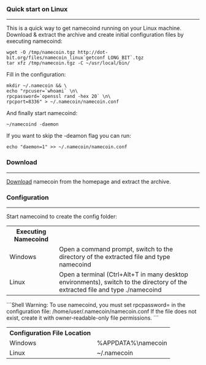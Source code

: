 ### Quick start on Linux
***
This is a quick way to get namecoind running on your Linux machine.
Download & extract the archive and create initial configuration files by executing namecoind:


```Shell
wget -O /tmp/namecoin.tgz http://dot-bit.org/files/namecoin_linux`getconf LONG_BIT`.tgz
tar xfz /tmp/namecoin.tgz -C ~/usr/local/bin/
```

Fill in the configuration:

```Shell
mkdir ~/.namecoin && \
echo "rpcuser=`whoami` \n\
rpcpassword=`openssl rand -hex 20` \n\
rpcport=8336" > ~/.namecoin/namecoin.conf
```

And finally start namecoind:

`~/namecoind -daemon`

If you want to skip the -deamon flag you can run:

`echo "daemon=1" >> ~/.namecoin/namecoin.conf`

### Download
***
[Download](http://dot-bit.org) namecoin from the homepage and extract the archive. 

### Configuration
***
Start namecoind to create the config folder: 

<table>
<th>Executing Namecoind<th>
<tr><td>Windows</td><td>Open a command prompt, switch to the directory of the extracted file and type
namecoind</td>
</tr>
<tr>
<td>Linux</td><td>Open a terminal (Ctrl+Alt+T in many desktop environments), switch to the directory of the extracted file and type
./namecoind</td>
</tr>
</table>
```Shell
Warning: To use namecoind, you must set rpcpassword=<password>
in the configuration file: /home/user/.namecoin/namecoin.conf
If the file does not exist, create it with owner-readable-only file permissions.
```
<table>
<th>Configuration File Location</th>
<tr>
<td>Windows</td><td>%APPDATA%\namecoin</td>
</tr>
<tr>
<td>Linux</td><td>~/.namecoin</td>
</tr>
</table>